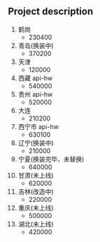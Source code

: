 ## Project description

1. 鹤岗
   - 230400
2. 青岛(换装中)
   - 370200
3. 天津
   - 120000
4. 西藏 api-hw
   - 540000
5. 贵州 api-hw
   - 520000
6. 大连
   - 210200
7. 西宁市 api-hw
   - 630100
8. 辽宁(换装中)
   - 210000
9. 宁夏(换装完毕，未替换)
   - 640000
10. 甘肃(未上线)
    - 620000
11. 吉林(改造中)
    - 220000
12. 重庆(未上线)
    - 500000
13. 湖北(未上线)
    - 420000    
